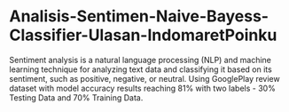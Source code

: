 # Analisis-Sentimen-Naive-Bayess-Classifier-Ulasan-IndomaretPoinku
Sentiment analysis is a natural language processing (NLP) and machine learning technique for analyzing text data and classifying it based on its sentiment, such as positive, negative, or neutral. Using GooglePlay review dataset with model accuracy results reaching 81% with two labels - 30% Testing Data and 70% Training Data.
